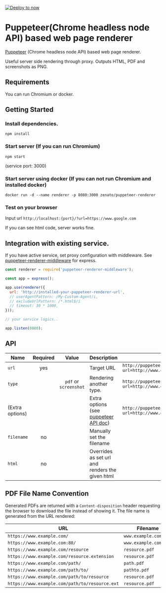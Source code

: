 [![Deploy to now](https://deploy.now.sh/static/button.svg)](https://deploy.now.sh/?repo=https://github.com/zenato/puppeteer-renderer)

# Puppeteer(Chrome headless node API) based web page renderer

[Puppeteer](https://github.com/GoogleChrome/puppeteer) (Chrome headless node API) based web page renderer.

Useful server side rendering through proxy. Outputs HTML, PDF and screenshots as PNG.

## Requirements
You can run Chromium or docker.

## Getting Started

### Install dependencies.
`npm install`

### Start server (If you can run Chromium)
`npm start`

(service port: 3000)

### Start server using docker (If you can not run Chromium and installed docker)
`docker run -d --name renderer -p 8080:3000 zenato/puppeteer-renderer`

### Test on your browser
Input url `http://localhost:{port}/?url=https://www.google.com`

If you can see html code, server works fine.

## Integration with existing service.

If you have active service, set proxy configuration with middleware.
See [puppeteer-renderer-middleware](middleware/README.md) for express.

```js
const renderer = require('puppeteer-renderer-middleware');

const app = express();

app.use(renderer({
  url: 'http://installed-your-puppeteer-renderer-url',
  // userAgentPattern: /My-Custom-Agent/i,
  // excludeUrlPattern: /*.html$/i
  // timeout: 30 * 1000,
}));

// your service logics..

app.listen(8080);
```

## API

| Name    | Required | Value               | Description            |Usage                                                         |
|---------|:--------:|:-------------------:|------------------------|--------------------------------------------------------------|
|`url`    | yes      |                     |Target URL              |`http://puppeteer-renderer?url=http://www.google.com`         |
|`type`   |          |`pdf` or `screenshot`|Rendering another type. |`http://puppeteer-renderer?url=http://www.google.com&type=pdf`|
|(Extra options)|    |                     |Extra options (see [puppeteer API doc](https://github.com/GoogleChrome/puppeteer/blob/v1.1.0/docs/api.md#pagepdfoptions)) |`http://puppeteer-renderer?url=http://www.google.com&type=pdf&scale=2`|
|`filename`| no      |                     |Manually set the filename||
|`html`    | no      |                     |Overrides as set url and renders the given html||

## PDF File Name Convention

Generated PDFs are returned with a `Content-disposition` header requesting the browser to download the file instead of showing it.
The file name is generated from the URL rendered:

| URL                                           | Filename                     |   
|-----------------------------------------------|------------------------------|   
| `https://www.example.com/`                    | `www.example.com.pdf`        |
| `https://www.example.com:80/`                 | `www.example.com.pdf`        |
| `https://www.example.com/resource`            | `resource.pdf`               |
| `https://www.example.com/resource.extension`  | `resource.pdf`               |
| `https://www.example.com/path/`               | `path.pdf`                   |
| `https://www.example.com/path/to/`            | `pathto.pdf`                 |
| `https://www.example.com/path/to/resource`    | `resource.pdf`               |
| `https://www.example.com/path/to/resource.ext`| `resource.pdf`               |

